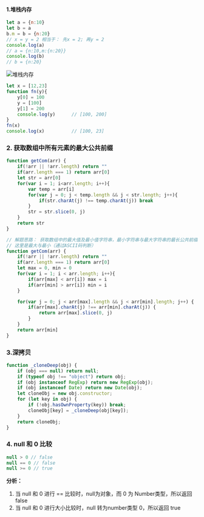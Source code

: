 #### 1.堆栈内存

```javascript
let a = {n:10}
let b = a
b.m = b = {n:20}
// x = y = 2 相当于： 先x = 2; 再y = 2
console.log(a)	
// a = {n:10,m:{n:20}}
console.log(b)
// b = {n:20}
```

![堆栈内存](C:\Users\吴超\Desktop\笔记\javascript\img\堆栈内存.jpg)

```js
let x = [12,23]
function fn(y){
    y[0] = 100
    y = [100]
    y[1] = 200
    console.log(y)		// [100, 200]
}
fn(x)
console.log(x)			// [100, 23]
```



### 2. 获取数组中所有元素的最大公共前缀

```javascript
function getCom(arr) {
    if(!arr || !arr.length) return ""
    if(arr.length === 1) return arr[0]
    let str = arr[0]
    for(var i = 1; i<arr.length; i++){
        var temp = arr[i]
        for(var j = 0; j < temp.length && j < str.length; j++){
            if(str.charAt(j) !== temp.charAt(j)) break
        }
        str = str.slice(0, j)
    }
    return str
}

// 解题思路： 获取数组中的最大值及最小值字符串，最小字符串与最大字符串的最长公共前缀也为其他字符串的公共前缀，即为字符串数组的最长公共前缀
// 这里是最大与最小（通过ASCII码判断）
function getCom(arr) {
    if(!arr || !arr.length) return ""
    if(arr.length === 1) return arr[0]
    let max = 0, min = 0
    for(var i = 1; i < arr.length; i++){
        if(arr[max] < arr[i]) max = i
        if(arr[min] > arr[i]) min = i
    }

    for(var j = 0; j < arr[max].length && j < arr[min].length; j++) {
        if(arr[max].charAt(j) !== arr[min].charAt(j)) {
            return arr[max].slice(0, j)
        }
    }
    return arr[min]
}
```



### 3.深拷贝

```javascript
function _cloneDeep(obj) {
    if (obj === null) return null;
    if (typeof obj !== "object") return obj;
    if (obj instanceof RegExp) return new RegExp(obj);
    if (obj instanceof Date) return new Date(obj);
    let cloneObj = new obj.constructor;
    for (let key in obj) {
        if (!obj.hasOwnProperty(key)) break;
        cloneObj[key] = _cloneDeep(obj[key]);
    }
    return cloneObj;
}
```



### 4. null 和 0 比较

```javascript
null > 0 // false
null == 0 // false
null >= 0 // true
```

**分析：**

1. 当 null 和 0 进行 == 比较时，null为对象，而 0 为 Number类型，所以返回 false
2. 当 null 和 0 进行大小比较时，null 转为number类型 0，所以返回 true